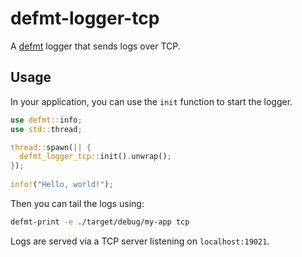 # defmt-logger-tcp

A [defmt](https://defmt.ferrous-systems.com/) logger that sends logs over TCP.

## Usage

In your application, you can use the `init` function to start the logger.

```rust
use defmt::info;
use std::thread;

thread::spawn(|| {
  defmt_logger_tcp::init().unwrap();
});
 
info!("Hello, world!");
```

Then you can tail the logs using:

```sh
defmt-print -e ./target/debug/my-app tcp
```

Logs are served via a TCP server listening on `localhost:19021`.